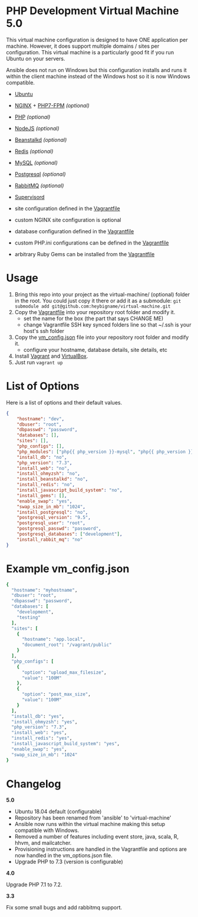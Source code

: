 PHP Development Virtual Machine 5.0
===============

This virtual machine configuration is designed to have ONE application per machine. However, it does support multiple domains / sites per configuration. This virtual machine is a particularly good fit if you run Ubuntu on your servers.

Ansible does not run on Windows but this configuration installs and runs it within the client machine instead of the Windows host so it is now Windows compatible.

- [Ubuntu](http://www.ubuntu.com/) 
- [NGINX](http://nginx.org/) + [PHP7-FPM](http://php-fpm.org/) _(optional)_
- [PHP](http://php.net/) _(optional)_
- [NodeJS](http://nodejs.org/) _(optional)_
- [Beanstalkd](http://kr.github.io/beanstalkd/) _(optional)_
- [Redis](http://redis.io) _(optional)_
- [MySQL](https://mysql.com) _(optional)_
- [Postgresql](https://www.postgresql.org/) _(optional)_
- [RabbitMQ](https://www.rabbitmq.com/) _(optional)_
- [Supervisord](http://supervisord.org/) 

- site configuration defined in the [Vagrantfile](https://github.com/heybigname/virtual-machine/blob/master/Vagrantfile)
- custom NGINX site configuration is optional
- database configuration defined in the [Vagrantfile](https://github.com/heybigname/virtual-machine/blob/master/Vagrantfile)
- custom PHP.ini configurations can be defined in the [Vagrantfile](https://github.com/heybigname/virtual-machine/blob/master/Vagrantfile)
- arbitrary Ruby Gems can be installed from the [Vagrantfile](https://github.com/heybigname/virtual-machine/blob/master/Vagrantfile)

# Usage

1. Bring this repo into your project as the virtual-machine/ (optional) folder in the root. You could just copy it there or add it as a submodule: `git submodule add git@github.com:heybigname/virtual-machine.git`
2. Copy the [Vagrantfile](https://github.com/heybigname/virtual-machine/blob/master/Vagrantfile) into your repository root folder and modify it.
    - set the name for the box (the part that says CHANGE ME)
    - change Vagrantfile SSH key synced folders line so that ~/.ssh is your host's ssh folder
3. Copy the [vm_config.json](https://github.com/heybigname/virtual-machine/blob/master/vm_config.json) file into your repository root folder and modify it.
    - configure your hostname, database details, site details, etc
4. Install [Vagrant](http://vagrantup.com) and [VirtualBox](https://www.virtualbox.org/).
5. Just run `vagrant up`

# List of Options

Here is a list of options and their default values.

```json
{
    "hostname": "dev",
    "dbuser": "root",
    "dbpasswd": "password",
    "databases": [],
    "sites": [],
    "php_configs": [],
    "php_modules": ["php{{ php_version }}-mysql", "php{{ php_version }}-gd", "php-apcu", "php{{ php_version }}-curl", "php{{ php_version }}-intl", "php-memcached"],
    "install_db": "no",
    "php_version": "7.3",
    "install_web": "no",
    "install_ohmyzsh": "no",
    "install_beanstalkd": "no",
    "install_redis": "no",
    "install_javascript_build_system": "no",
    "install_gems": [],
    "enable_swap": "yes",
    "swap_size_in_mb": "1024",
    "install_postgresql": "no",
    "postgresql_version": "9.5",
    "postgresql_user": "root",
    "postgresql_passwd": "password",
    "postgresql_databases": ["development"],
    "install_rabbit_mq": "no"
}
```

# Example vm_config.json

```ruby
{
  "hostname": "myhostname",
  "dbuser": "root",
  "dbpasswd": "password",
  "databases": [
    "development",
    "testing"
  ],
  "sites": [
    {
      "hostname": "app.local",
      "document_root": "/vagrant/public"
    }
  ],
  "php_configs": [
    {
      "option": "upload_max_filesize",
      "value": "100M"
    },
    {
      "option": "post_max_size",
      "value": "100M"
    }
  ],
  "install_db": "yes",
  "install_ohmyzsh": "yes",
  "php_version": "7.3",
  "install_web": "yes",
  "install_redis": "yes",
  "install_javascript_build_system": "yes",
  "enable_swap": "yes",
  "swap_size_in_mb": "1024"
}
```

Changelog
=========

**5.0**

- Ubuntu 18.04 default (configurable)
- Repository has been renamed from 'ansible' to 'virtual-machine'
- Ansible now runs within the virtual machine making this setup compatible with Windows.
- Removed a number of features including event store, java, scala, R, hhvm, and mailcatcher.
- Provisioning instructions are handled in the Vagrantfile and options are now handled in the vm_options.json file.
- Upgrade PHP to 7.3 (version is configurable)

**4.0**

Upgrade PHP 7.1 to 7.2.

**3.3**

Fix some small bugs and add rabbitmq support.
